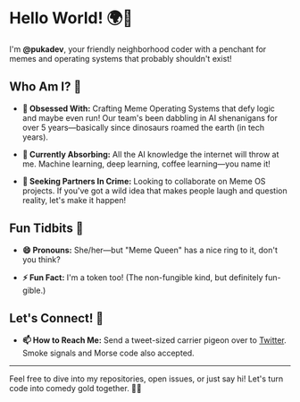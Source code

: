 # Hello World! 🌍👋

I'm **@pukadev**, your friendly neighborhood coder with a penchant for memes and operating systems that probably shouldn't exist!

## Who Am I? 🤔

- **👀 Obsessed With:** Crafting Meme Operating Systems that defy logic and maybe even run! Our team's been dabbling in AI shenanigans for over 5 years—basically since dinosaurs roamed the earth (in tech years).

- **🌱 Currently Absorbing:** All the AI knowledge the internet will throw at me. Machine learning, deep learning, coffee learning—you name it!

- **💞️ Seeking Partners In Crime:** Looking to collaborate on Meme OS projects. If you've got a wild idea that makes people laugh and question reality, let's make it happen!

## Fun Tidbits 🎉

- **😄 Pronouns:** She/her—but "Meme Queen" has a nice ring to it, don't you think?

- **⚡ Fun Fact:** I'm a token too! (The non-fungible kind, but definitely fun-gible.)

## Let's Connect! 📡

- **📫 How to Reach Me:** Send a tweet-sized carrier pigeon over to [Twitter](#). Smoke signals and Morse code also accepted.

---

Feel free to dive into my repositories, open issues, or just say hi! Let's turn code into comedy gold together. 🚀😂

